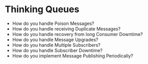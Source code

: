 Thinking Queues 
=============== 

* How do you handle Poison Messages? 
* How do you handle receiving Duplicate Messages? 
* How do you handle recovery from long Consumer Downtime? 
* How do you handle Message Upgrades? 
* How do you handle Multiple Subscribers? 
* How do you handle Subscriber Downtime? 
* How do you implement Message Publishing Periodically? 